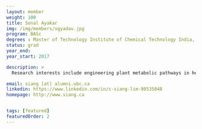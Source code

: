 ```yaml
---
layout: member
weight: 100
title: Sonal Ayakar
img: /img/members/vgyadav.jpg
program: BASc
degrees : Master of Technology Institute of Chemical Technology India,  Bachelor of Pharmacy Mumbai University India
status: grad
year_end: 
year_start: 2017

description: >
  Research interests include engineering plant metabolic pathways in heterologous hosts and studying their patterns. More specifically, she works in the interface of enzyme catalysis and metabolic engineering.

email: siang [at] alumni.ubc.ca
linkedin: https://www.linkedin.com/in/c-siang-lim-98535048
homepage: http://www.siang.ca 


tags: [featured]
featuredOrder: 2
---
```



